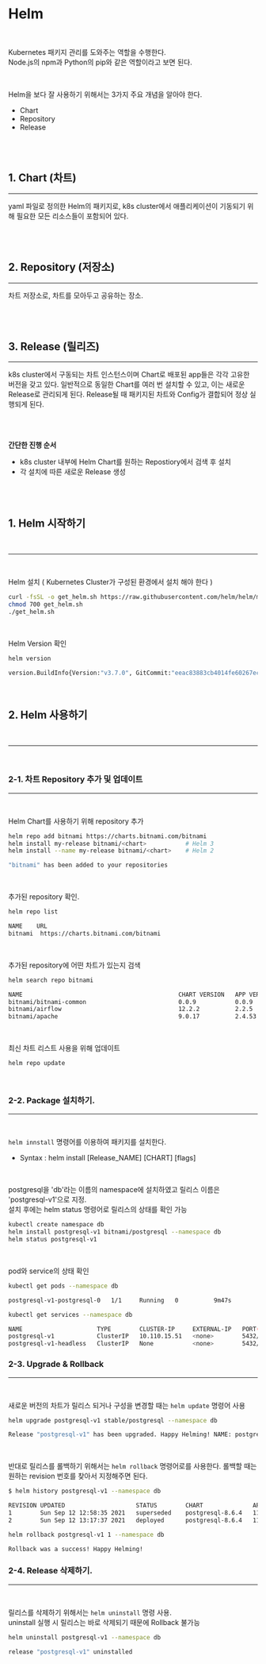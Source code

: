 # Helm

<br>

Kubernetes 패키지 관리를 도와주는 역할을 수행한다.   
Node.js의 npm과 Python의 pip와 같은 역할이라고 보면 된다.

<br>

Helm을 보다 잘 사용하기 위해서는 3가지 주요 개념을 알아야 한다. 
- Chart
- Repository
- Release

<br>
<br>

## 1. Chart (차트)

***
yaml 파일로 정의한 Helm의 패키지로, k8s cluster에서 애플리케이션이 기동되기 위해 필요한 모든 리소스들이 포함되어 있다.

<br>
<br>

## 2. Repository (저장소)
***
차트 저장소로, 차트를 모아두고 공유하는 장소.

<br>
<br>

## 3. Release (릴리즈)
***

k8s cluster에서 구동되는 차트 인스턴스이며 Chart로 배포된 app들은 각각 고유한 버전을 갖고 있다. 일반적으로 동일한 Chart를 여러 번 설치할 수 있고, 이는 새로운 Release로 관리되게 된다. Release될 때 패키지된 차트와 Config가 결합되어 정상 실행되게 된다.

<br>
<br>

 <b> 간단한 진행 순서 </b>

- k8s cluster 내부에 Helm Chart를 원하는 Repostiory에서 검색 후 설치
- 각 설치에 따른 새로운 Release 생성

<br>
<br>

## 1. Helm 시작하기
<br>

***
<br>

Helm 설치 ( Kubernetes Cluster가 구성된 환경에서 설치 해야 한다 )
```sh
curl -fsSL -o get_helm.sh https://raw.githubusercontent.com/helm/helm/main/scripts/get-helm-3
chmod 700 get_helm.sh
./get_helm.sh
```

<br>

Helm Version 확인
```sh
helm version

version.BuildInfo{Version:"v3.7.0", GitCommit:"eeac83883cb4014fe60267ec6373570374ce770b", GitTreeState:"clean", GoVersion:"go1.16.8"}
```

<br>

## 2. Helm 사용하기
<br>

***
<br>

### 2-1. 차트 Repository 추가 및 업데이트
***
<br>

Helm Chart를 사용하기 위해 repository 추가
```sh
helm repo add bitnami https://charts.bitnami.com/bitnami
helm install my-release bitnami/<chart>           # Helm 3
helm install --name my-release bitnami/<chart>    # Helm 2

"bitnami" has been added to your repositories
```

<br>

추가된 repository 확인.
```sh
helm repo list

NAME    URL 
bitnami  https://charts.bitnami.com/bitnami
```

<br>

추가된 repository에 어떤 차트가 있는지 검색
```sh
helm search repo bitnami

NAME                                            CHART VERSION   APP VERSION     DESCRIPTION
bitnami/bitnami-common                          0.0.9           0.0.9           DEPRECATED Chart with custom templates used in ...
bitnami/airflow                                 12.2.2          2.2.5           Apache Airflow is a tool to express and execute...
bitnami/apache                                  9.0.17          2.4.53          Apache HTTP Server is an open-source HTTP serve...
```

<br>

최신 차트 리스트 사용을 위해 업데이트
```sh
helm repo update
```

<br>

### 2-2. Package 설치하기.
***
<br>

`helm innstall` 명령어를 이용하여 패키지를 설치한다.
- Syntax  :   helm install [Release_NAME] [CHART] [flags]

<br>

postgresql을 'db'라는 이름의 namespace에 설치하였고 릴리스 이름은 'postgresql-v1'으로 지정.   
설치 후에는 helm status 명령어로 릴리스의 상태를 확인 가능
```sh
kubectl create namespace db 
helm install postgresql-v1 bitnami/postgresql --namespace db 
helm status postgresql-v1
```
<br>

pod와 service의 상태 확인
```sh
kubectl get pods --namespace db

postgresql-v1-postgresql-0   1/1     Running   0          9m47s
```
```sh
kubectl get services --namespace db

NAME                     TYPE        CLUSTER-IP     EXTERNAL-IP   PORT(S)    AGE
postgresql-v1            ClusterIP   10.110.15.51   <none>        5432/TCP   14m
postgresql-v1-headless   ClusterIP   None           <none>        5432/TCP   14m
```

### 2-3. Upgrade & Rollback
***

<br>

새로운 버전의 차트가 릴리스 되거나 구성을 변경할 때는 `helm update` 명령어 사용

```sh
helm upgrade postgresql-v1 stable/postgresql --namespace db 

Release "postgresql-v1" has been upgraded. Happy Helming! NAME: postgresql-v1 LAST DEPLOYED: Sun Sep 12 13:17:37 2021 NAMESPACE: db STATUS: deployed REVISION: 2 TEST SUITE: None NOTES:
```

<br>

반대로 릴리스를 롤백하기 위해서는 `helm rollback` 명령어로를 사용한다. 롤백할 때는 원하는 revision 번호를 찾아서 지정해주면 된다.

```sh
$ helm history postgresql-v1 --namespace db 

REVISION UPDATED                    STATUS        CHART              APP VERSION  DESCRIPTION 
1        Sun Sep 12 12:58:35 2021   superseded    postgresql-8.6.4   11.7.0       Install complete 
2        Sun Sep 12 13:17:37 2021   deployed      postgresql-8.6.4   11.7.0       Upgrade complete

```
```sh
helm rollback postgresql-v1 1 --namespace db 

Rollback was a success! Happy Helming!
```

### 2-4. Release 삭제하기.
***
<br>

릴리스를 삭제하기 위해서는 `helm uninstall` 명령 사용.   
uninstall 실행 시 릴리스는 바로 삭제되기 때문에 Rollback 불가능
```sh
helm uninstall postgresql-v1 --namespace db 

release "postgresql-v1" uninstalled
```

